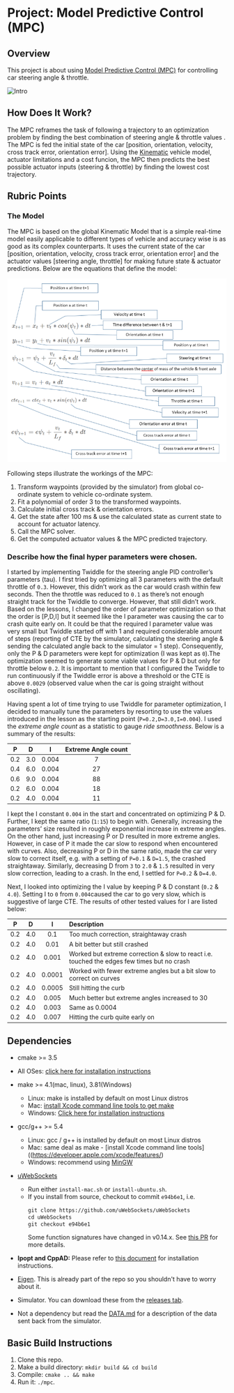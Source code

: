 # Project: Model Predictive Control (MPC)
## Overview
This project is about using [Model Predictive Control (MPC)](https://en.wikipedia.org/wiki/Model_predictive_control) for controlling car steering angle & throttle.

![Intro](./images/intro.gif)


## How Does It Work?

The MPC reframes the task of following a trajectory to an optimization problem by finding the best combination of steering angle & throttle values . The MPC is fed the initial state of the car [position, orientation, velocity, cross track error, orientation error]. Using the [Kinematic](https://en.wikipedia.org/wiki/Kinematics) vehicle model, actuator limitations and a cost funcion, the MPC then predicts the best possible actuator inputs (steering & throttle) by finding the lowest cost trajectory. 

## Rubric Points

### The Model

The MPC is based on the global Kinematic Model that is a simple real-time model easily applicable to different types of vehicle and accuracy wise is as good as its complex counterparts. It uses the current state of the car [position, orientation, velocity, cross track error, orientation error] and the actuator values [steering angle, throttle] for making future state & actuator predictions. Below are the equations that define the model:

![Model equations](./images/model_equations.png)

Following steps illustrate the workings of the MPC:

1. Transform waypoints (provided by the simulator) from global co-ordinate system to vehicle co-ordinate system.
2. Fit a polynomial of order 3 to the transformed waypoints.
3. Calculate initial cross track & orientation errors.
4. Get the state after 100 ms & use the calculated state as current state to account for actuator latency.
5. Call the MPC solver.
6. Get the computed actuator values & the MPC predicted trajectory.  


### Describe how the final hyper parameters were chosen.

I started by implementing Twiddle for the steering angle PID controller’s parameters (tau). I first tried by optimizing all 3 parameters with the default throttle of `0.3`. However, this didn’t work as the car would crash within few seconds. Then the throttle was reduced to `0.1` as there’s not enough straight track for the Twiddle to converge. However, that still didn’t work. Based on the lessons, I changed the order of parameter optimization so that the order is [P,D,I] but it seemed like the I parameter was causing the car to crash quite early on. It could be that the required I parameter value was very small but Twiddle started off with 1 and required considerable amount of steps (reporting of CTE by the simulator, calculating the steering angle & sending the calculated angle back to the simulator = 1 step). Consequently, only the P & D parameters were kept for optimization (I was kept as `0`).The optimization seemed to generate some viable values for P & D but only for throttle below `0.2`. It is important to mention that I configured the Twiddle to run continuously if the Twiddle error is above a threshold or the CTE is above `0.0029` (observed value when the car is going straight without oscillating).

Having spent a lot of time trying to use Twiddle for parameter optimization, I decided to manually tune the parameters by resorting to use the values introduced in the lesson as the starting point (`P=0.2,D=3.0,I=0.004`). I used the *extreme angle count* as a statistic to gauge *ride smoothness*. Below is a summary of the results:

| P | D | I | Extreme Angle count     		| 
|:---:|:---:|:---:|:---:| 			
| 0.2 | 3.0 | 0.004 | 7 |
| 0.4 | 6.0 | 0.004 | 27 |
| 0.6 | 9.0 | 0.004 | 88 |
| 0.2 | 6.0 | 0.004 | 18 |
| 0.2 | 4.0 | 0.004 | 11 |


I kept the I constant `0.004` in the start and concentrated on optimizing P & D. Further, I kept the same ratio (`1:15`) to begin with. Generally, increasing the parameters’ size resulted in roughly exponential increase in extreme angles. On the other hand, just increasing P or D resulted in more extreme angles. However, in case of P it made the car slow to respond when encountered with curves. Also, decreasing P or D in the same ratio, made the car very slow to correct itself, e.g. with a setting of `P=0.1` & `D=1.5`, the crashed straightaway. Similarly, decreasing D from `3` to `2.0` & `1.5` resulted in very slow correction, leading to a crash. In the end, I settled for `P=0.2` & `D=4.0`.

Next, I looked into optimizing the I value by keeping P & D constant (`0.2` & `4.0`). Setting I to `0` from `0.004`caused the car to go very slow, which is suggestive of large CTE. The results of other tested values for I are listed below:

| P | D | I | Description   		| 
|:---:|:---:|:---:|:-------------------------------| 			
| 0.2 | 4.0 | 0.1 |Too much correction, straightaway crash|
| 0.2 | 4.0 | 0.01 |A bit better but still crashed|
| 0.2 | 4.0 | 0.001 |Worked but extreme correction & slow to react i.e. touched the edges few times but no crash|
| 0.2 | 4.0 | 0.0001 |Worked with fewer extreme angles but a bit slow to correct on curves|
| 0.2 | 4.0 | 0.0005 |Still hitting the curb|
| 0.2 | 4.0 | 0.005 |Much better but extreme angles increased to 30|
| 0.2 | 4.0 | 0.003 |Same as 0.0004|
| 0.2 | 4.0 | 0.007 |Hitting the curb quite early on|

## Dependencies

* cmake >= 3.5
 * All OSes: [click here for installation instructions](https://cmake.org/install/)
* make >= 4.1(mac, linux), 3.81(Windows)
  * Linux: make is installed by default on most Linux distros
  * Mac: [install Xcode command line tools to get make](https://developer.apple.com/xcode/features/)
  * Windows: [Click here for installation instructions](http://gnuwin32.sourceforge.net/packages/make.htm)
* gcc/g++ >= 5.4
  * Linux: gcc / g++ is installed by default on most Linux distros
  * Mac: same deal as make - [install Xcode command line tools]((https://developer.apple.com/xcode/features/)
  * Windows: recommend using [MinGW](http://www.mingw.org/)
* [uWebSockets](https://github.com/uWebSockets/uWebSockets)
  * Run either `install-mac.sh` or `install-ubuntu.sh`.
  * If you install from source, checkout to commit `e94b6e1`, i.e.
    ```
    git clone https://github.com/uWebSockets/uWebSockets
    cd uWebSockets
    git checkout e94b6e1
    ```
    Some function signatures have changed in v0.14.x. See [this PR](https://github.com/udacity/CarND-MPC-Project/pull/3) for more details.

* **Ipopt and CppAD:** Please refer to [this document](https://github.com/udacity/CarND-MPC-Project/blob/master/install_Ipopt_CppAD.md) for installation instructions.
* [Eigen](http://eigen.tuxfamily.org/index.php?title=Main_Page). This is already part of the repo so you shouldn't have to worry about it.
* Simulator. You can download these from the [releases tab](https://github.com/udacity/self-driving-car-sim/releases).
* Not a dependency but read the [DATA.md](./DATA.md) for a description of the data sent back from the simulator.


## Basic Build Instructions

1. Clone this repo.
2. Make a build directory: `mkdir build && cd build`
3. Compile: `cmake .. && make`
4. Run it: `./mpc`.
